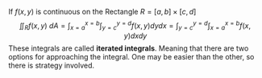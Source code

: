 If $f(x,y)$ is continuous on the Rectangle $R = [a,b] \times [c,d]$
$$
\iint_{R} f(x,y)\ dA =
\int^{x=b}_{x=a} \int^{y=d}_{y=c} f(x,y) dydx =
 \int^{y=d}_{y=c} \int^{x=b}_{x=a} f(x,y) dxdy
$$
These integrals are called **iterated integrals**. Meaning that there are two options for approaching the integral. One may be easier than the other, so there is strategy involved.